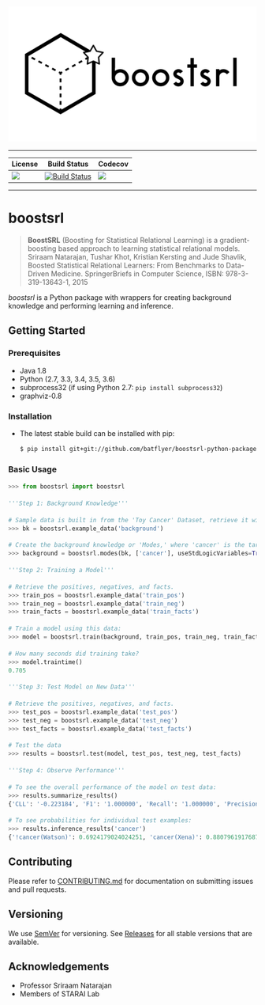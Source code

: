 <p align="center">
   <img src="media/box2.png" />
</p>

---

| License | Build Status | Codecov |
| --- | --- | --- |
| [![][license img]][license] | [![Build Status](https://travis-ci.org/starling-lab/boostsrl-python-package.svg?branch=master)](https://travis-ci.org/starling-lab/boostsrl-python-package) | [![][codecov img]][codecov link] |

---

# boostsrl

> **BoostSRL** (Boosting for Statistical Relational Learning) is a gradient-boosting based approach to learning statistical relational models.  
> Sriraam Natarajan, Tushar Khot, Kristian Kersting and Jude Shavlik, Boosted Statistical Relational Learners: From Benchmarks to Data-Driven Medicine. SpringerBriefs in Computer Science, ISBN: 978-3-319-13643-1, 2015

*boostsrl* is a Python package with wrappers for creating background knowledge and performing learning and inference.

## Getting Started

### Prerequisites

* Java 1.8
* Python (2.7, 3.3, 3.4, 3.5, 3.6)
* subprocess32 (if using Python 2.7: `pip install subprocess32`)
* graphviz-0.8

### Installation

* The latest stable build can be installed with pip:

  ```bash
  $ pip install git+git://github.com/batflyer/boostsrl-python-package.git
  ```

### Basic Usage

```python
>>> from boostsrl import boostsrl

'''Step 1: Background Knowledge'''

# Sample data is built in from the 'Toy Cancer' Dataset, retrieve it with example_data
>>> bk = boostsrl.example_data('background')

# Create the background knowledge or 'Modes,' where 'cancer' is the target we want to predict.
>>> background = boostsrl.modes(bk, ['cancer'], useStdLogicVariables=True, treeDepth=4, nodeSize=2, numOfClauses=8)

'''Step 2: Training a Model'''

# Retrieve the positives, negatives, and facts.
>>> train_pos = boostsrl.example_data('train_pos')
>>> train_neg = boostsrl.example_data('train_neg')
>>> train_facts = boostsrl.example_data('train_facts')

# Train a model using this data:
>>> model = boostsrl.train(background, train_pos, train_neg, train_facts)

# How many seconds did training take?
>>> model.traintime()
0.705

'''Step 3: Test Model on New Data'''

# Retrieve the positives, negatives, and facts.
>>> test_pos = boostsrl.example_data('test_pos')
>>> test_neg = boostsrl.example_data('test_neg')
>>> test_facts = boostsrl.example_data('test_facts')

# Test the data
>>> results = boostsrl.test(model, test_pos, test_neg, test_facts)

'''Step 4: Observe Performance'''

# To see the overall performance of the model on test data:
>>> results.summarize_results()
{'CLL': '-0.223184', 'F1': '1.000000', 'Recall': '1.000000', 'Precision': '1.000000,0.500', 'AUC ROC': '1.000000', 'AUC PR': '1.000000'}

# To see probabilities for individual test examples:
>>> results.inference_results('cancer')
{'!cancer(Watson)': 0.6924179024024251, 'cancer(Xena)': 0.8807961917687174, '!cancer(Voldemort)': 0.6924179024024251, 'cancer(Yoda)': 0.8807961917687174, 'cancer(Zod)': 0.8807961917687174}

```

## Contributing

Please refer to [CONTRIBUTING.md](.github/CONTRIBUTING.md) for documentation on submitting issues and pull requests.

## Versioning

We use [SemVer](http://semver.org/) for versioning. See [Releases](https://github.com/batflyer/boostsrl-python-package/releases) for all stable versions that are available.

## Acknowledgements

* Professor Sriraam Natarajan
* Members of STARAI Lab

[license]:license.txt
[license img]:https://img.shields.io/github/license/starling-lab/boostsrl-python-package.svg

[codecov img]:https://codecov.io/gh/starling-lab/boostsrl-python-package/branch/master/graphs/badge.svg?branch=master
[codecov link]:https://codecov.io/github/starling-lab/boostsrl-python-package?branch=master

